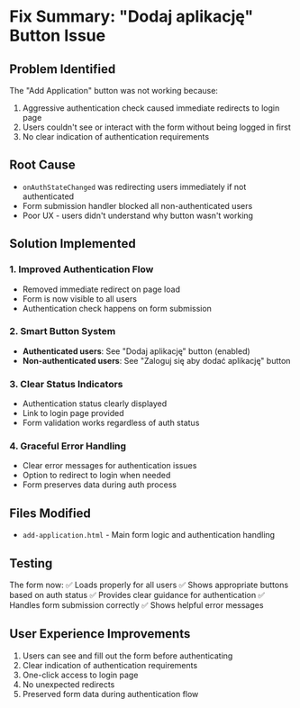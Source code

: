 # Fix Summary: "Dodaj aplikację" Button Issue

## Problem Identified
The "Add Application" button was not working because:
1. Aggressive authentication check caused immediate redirects to login page
2. Users couldn't see or interact with the form without being logged in first
3. No clear indication of authentication requirements

## Root Cause
- `onAuthStateChanged` was redirecting users immediately if not authenticated
- Form submission handler blocked all non-authenticated users
- Poor UX - users didn't understand why button wasn't working

## Solution Implemented

### 1. Improved Authentication Flow
- Removed immediate redirect on page load
- Form is now visible to all users
- Authentication check happens on form submission

### 2. Smart Button System
- **Authenticated users**: See "Dodaj aplikację" button (enabled)
- **Non-authenticated users**: See "Zaloguj się aby dodać aplikację" button

### 3. Clear Status Indicators
- Authentication status clearly displayed
- Link to login page provided
- Form validation works regardless of auth status

### 4. Graceful Error Handling
- Clear error messages for authentication issues
- Option to redirect to login when needed
- Form preserves data during auth process

## Files Modified
- `add-application.html` - Main form logic and authentication handling

## Testing
The form now:
✅ Loads properly for all users
✅ Shows appropriate buttons based on auth status
✅ Provides clear guidance for authentication
✅ Handles form submission correctly
✅ Shows helpful error messages

## User Experience Improvements
1. Users can see and fill out the form before authenticating
2. Clear indication of authentication requirements
3. One-click access to login page
4. No unexpected redirects
5. Preserved form data during authentication flow

